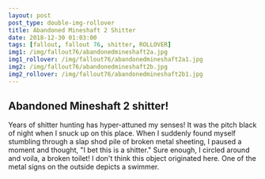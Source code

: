 ```yaml
---
layout: post
post_type: double-img-rollover
title: Abandoned Mineshaft 2 Shitter
date: 2018-12-30 01:03:00
tags: [fallout, fallout 76, shitter, ROLLOVER]
img1: /img/fallout76/abandonedmineshaft2a.jpg
img1_rollover: /img/fallout76/abandonedmineshaft2a1.jpg
img2: /img/fallout76/abandonedmineshaft2b.jpg
img2_rollover: /img/fallout76/abandonedmineshaft2b1.jpg
---
```

## Abandoned Mineshaft 2 shitter!

Years of shitter hunting has hyper-attuned my senses! It was the pitch black of night when I snuck up on this place. When I suddenly found myself stumbling through a slap shod pile of broken metal sheeting, I paused a moment and thought, "I bet this is a shitter." Sure enough, I circled around and voila, a broken toilet! I don't think this object originated here. One of the metal signs on the outside depicts a swimmer.
